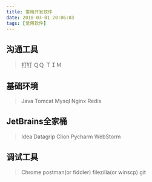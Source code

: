 ```yaml
---
title: 常用开发软件
date: 2018-03-01 20:06:03
tags: [常用软件]
---
```

## 沟通工具
> 钉钉
ＱＱ
ＴＩＭ

## 基础环境
>  Java
Tomcat
Mysql
Nginx
Redis

<!--more-->

## JetBrains全家桶
> Idea
Datagrip
Clion
Pycharm
WebStorm

## 调试工具
> Chrome
postman(or fiddler)
filezilla(or winscp)
git

